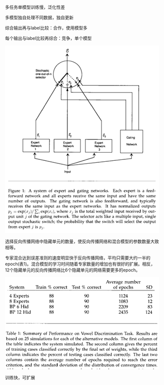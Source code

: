 多任务单模型训练慢，泛化性差

多模型独自处理不同数据，独自更新

综合输出再与label比较：合作，使用模型多

每个输出与label比较再综合：竞争，单个模型

![](moe.png)

选择反向传播网络中隐藏单元的数量，使反向传播网络和混合模型的参数数量大致相等。

专家混合达到误差准则的速度明显快于反向传播网络，平均只需要大约一半的epoch(表1)。混合模型的学习时间随着专家数量的增加也有很好的扩展。相反，12个隐藏单元的反向传播网络比6个隐藏单元的网络需要更多的epoch。

![](time.png)

训练快，可扩展